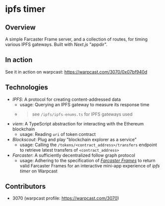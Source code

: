 # ipfs timer

## Overview

A simple Farcaster Frame server, and a collection of routes, for timing various IPFS gateways. Built with _Next.js_ "appdir".

## In action

See it in action on warpcast: https://warpcast.com/3070/0x07bf940d

## Technologies

- _IPFS_: A protocol for creating content-addressed data
  - usage: Querying an IPFS gateway to measure its response time
  - > see `/ipfs/ipfs-enums.ts` for IPFS gateways used
- _viem_: A TypeScript abstraction for interacting with the Ethereum blockchain
  - usage: Reading `uri` of token contract
- _Blockscout_: Plug and play "blockchain explorer as a service"
  - usage: Calling the `/tokens/<contract_address>/transfers` endpoint to retrieve latest transfers of `<contract_address>`
- _Farcaster_: A sufficiently decentralized follow graph protocol
  - usage: Adhering to the specification of [_Farcaster Frames_](https://warpcast.notion.site/Farcaster-Frames-4bd47fe97dc74a42a48d3a234636d8c5) to return valid Farcaster Frames for an interactive mini-app experience of _ipfs timer_ on Warpcast

## Contributors

- 3070 (warpcast profile: https://warpcast.com/3070)
